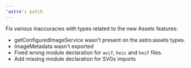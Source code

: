 ```yaml
---
'astro': patch
---
```


Fix various inaccuracies with types related to the new Assets features:

- getConfiguredImageService wasn't present on the astro:assets types.
- ImageMetadata wasn't exported
- Fixed wrong module declaration for `avif`, `heic` and `heif` files.
- Add missing module declaration for SVGs imports

